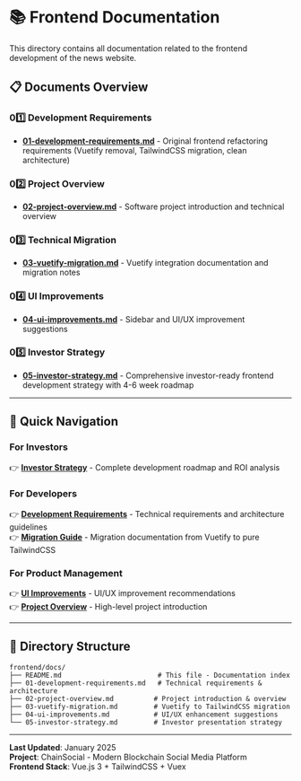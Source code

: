 # 📚 Frontend Documentation

This directory contains all documentation related to the frontend development of the news website.

## 📋 Documents Overview

### 01️⃣ Development Requirements
- **[01-development-requirements.md](./01-development-requirements.md)** - Original frontend refactoring requirements (Vuetify removal, TailwindCSS migration, clean architecture)

### 02️⃣ Project Overview
- **[02-project-overview.md](./02-project-overview.md)** - Software project introduction and technical overview

### 03️⃣ Technical Migration  
- **[03-vuetify-migration.md](./03-vuetify-migration.md)** - Vuetify integration documentation and migration notes

### 04️⃣ UI Improvements
- **[04-ui-improvements.md](./04-ui-improvements.md)** - Sidebar and UI/UX improvement suggestions

### 05️⃣ Investor Strategy
- **[05-investor-strategy.md](./05-investor-strategy.md)** - Comprehensive investor-ready frontend development strategy with 4-6 week roadmap

---

## 🎯 Quick Navigation

### For Investors
👉 **[Investor Strategy](./05-investor-strategy.md)** - Complete development roadmap and ROI analysis

### For Developers
👉 **[Development Requirements](./01-development-requirements.md)** - Technical requirements and architecture guidelines  
👉 **[Migration Guide](./03-vuetify-migration.md)** - Migration documentation from Vuetify to pure TailwindCSS

### For Product Management
👉 **[UI Improvements](./04-ui-improvements.md)** - UI/UX improvement recommendations  
👉 **[Project Overview](./02-project-overview.md)** - High-level project introduction

---

## 📁 Directory Structure
```
frontend/docs/
├── README.md                        # This file - Documentation index
├── 01-development-requirements.md   # Technical requirements & architecture
├── 02-project-overview.md          # Project introduction & overview
├── 03-vuetify-migration.md         # Vuetify to TailwindCSS migration
├── 04-ui-improvements.md           # UI/UX enhancement suggestions
└── 05-investor-strategy.md         # Investor presentation strategy
```

---

**Last Updated**: January 2025  
**Project**: ChainSocial - Modern Blockchain Social Media Platform  
**Frontend Stack**: Vue.js 3 + TailwindCSS + Vuex